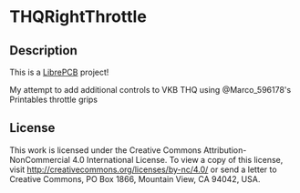 # THQRightThrottle

## Description

This is a [LibrePCB](https://librepcb.org) project!

My attempt to add additional controls to VKB THQ using @Marco_596178's Printables throttle grips

## License

This work is licensed under the Creative Commons Attribution-NonCommercial 4.0 International License. To view a copy of this license, visit http://creativecommons.org/licenses/by-nc/4.0/ or send a letter to Creative Commons, PO Box 1866, Mountain View, CA 94042, USA.
